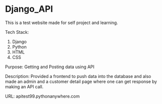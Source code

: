 # Django_API
This is a test website made for self project and learning.

Tech Stack:
1. Django
2. Python
3. HTML
4. CSS

Purpose: Getting and Posting data using API

Description: Provided a frontend to push data into the database and also made an admin and a customer detail page where one can get response by making an API call.

URL: apitest99.pythonanywhere.com
